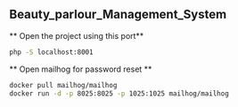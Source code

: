 ## Beauty_parlour_Management_System

** Open the project using this port**
```bash
php -S localhost:8001
```
** Open mailhog for password reset **
```bash
docker pull mailhog/mailhog
docker run -d -p 8025:8025 -p 1025:1025 mailhog/mailhog
```
